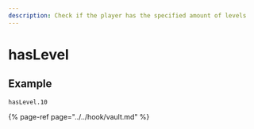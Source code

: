 ```yaml
---
description: Check if the player has the specified amount of levels
---
```


# hasLevel

## Example

```text
hasLevel.10
```

{% page-ref page="../../hook/vault.md" %}





